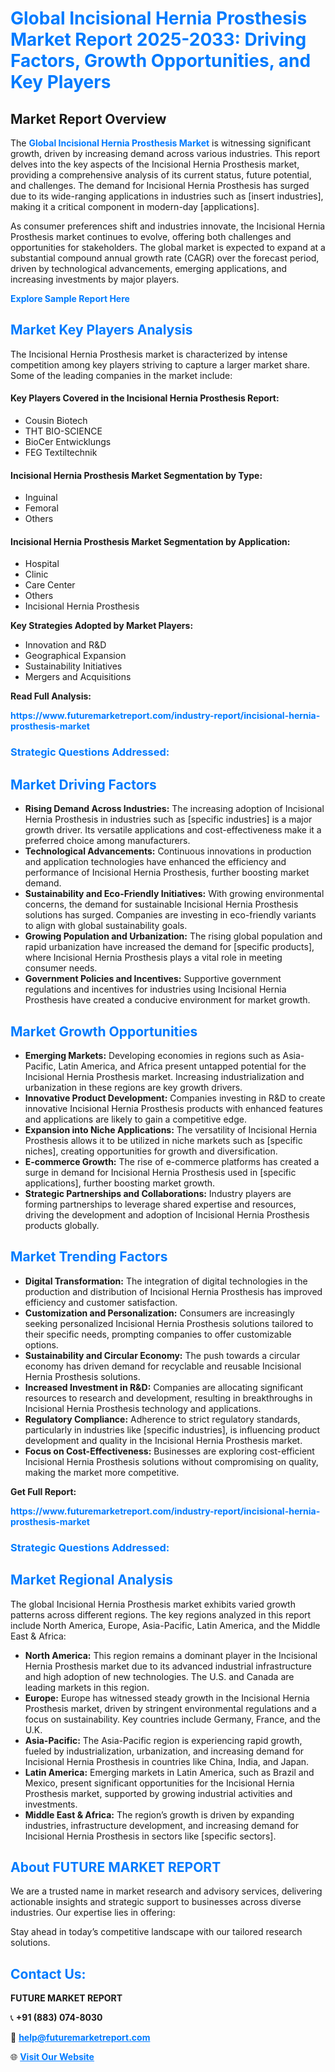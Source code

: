 <h1 style="color: #007BFF;">Global Incisional Hernia Prosthesis Market Report 2025-2033: Driving Factors, Growth Opportunities, and Key Players</h1>

<section id="overview">
<h2>Market Report Overview</h2>
<p>The <a href="https://www.futuremarketreport.com/industry-report/incisional-hernia-prosthesis-market" style="color: #007BFF; text-decoration: none;"><strong>Global Incisional Hernia Prosthesis Market</strong></a> is witnessing significant growth, driven by increasing demand across various industries. This report delves into the key aspects of the Incisional Hernia Prosthesis market, providing a comprehensive analysis of its current status, future potential, and challenges. The demand for Incisional Hernia Prosthesis has surged due to its wide-ranging applications in industries such as [insert industries], making it a critical component in modern-day [applications].</p>
<p>As consumer preferences shift and industries innovate, the Incisional Hernia Prosthesis market continues to evolve, offering both challenges and opportunities for stakeholders. The global market is expected to expand at a substantial compound annual growth rate (CAGR) over the forecast period, driven by technological advancements, emerging applications, and increasing investments by major players.</p>
</section>

<section id="overview">
<p><a href="https://www.futuremarketreport.com/request-sample/reportId=124170" style="color: #007BFF; text-decoration: none;"><strong>Explore Sample Report Here</strong></a></p>
</section>

<section id="key-players">
<h2 style="color: #007BFF;">Market Key Players Analysis</h2>
<p>The Incisional Hernia Prosthesis market is characterized by intense competition among key players striving to capture a larger market share. Some of the leading companies in the market include:</p>
<h4>Key Players Covered in the Incisional Hernia Prosthesis Report:</h4>
<ul><li>Cousin Biotech</li><li>THT BIO-SCIENCE</li><li>BioCer Entwicklungs</li><li>FEG Textiltechnik</li></ul>
<h4>Incisional Hernia Prosthesis Market Segmentation by Type:</h4>
<ul><li>Inguinal</li><li>Femoral</li><li>Others</li></ul>

<h4>Incisional Hernia Prosthesis Market Segmentation by Application:</h4>
<ul><li>Hospital</li><li>Clinic</li><li>Care Center</li><li>Others</li><li>Incisional Hernia Prosthesis</li></ul>
<p><strong>Key Strategies Adopted by Market Players:</strong></p>
<ul>
<li>Innovation and R&D</li>
<li>Geographical Expansion</li>
<li>Sustainability Initiatives</li>
<li>Mergers and Acquisitions</li>
</ul>
</section>

<section>
<p><strong>Read Full Analysis: </strong></p><a href="https://www.futuremarketreport.com/industry-report/incisional-hernia-prosthesis-market" style="color: #007BFF; text-decoration: none;"><strong>https://www.futuremarketreport.com/industry-report/incisional-hernia-prosthesis-market</strong></a>
<h3 style="color: #007BFF;">Strategic Questions Addressed:</h3>
</section>

<section id="driving-factors">
<h2 style="color: #007BFF;">Market Driving Factors</h2>
<ul>
<li><strong>Rising Demand Across Industries:</strong> The increasing adoption of Incisional Hernia Prosthesis in industries such as [specific industries] is a major growth driver. Its versatile applications and cost-effectiveness make it a preferred choice among manufacturers.</li>
<li><strong>Technological Advancements:</strong> Continuous innovations in production and application technologies have enhanced the efficiency and performance of Incisional Hernia Prosthesis, further boosting market demand.</li>
<li><strong>Sustainability and Eco-Friendly Initiatives:</strong> With growing environmental concerns, the demand for sustainable Incisional Hernia Prosthesis solutions has surged. Companies are investing in eco-friendly variants to align with global sustainability goals.</li>
<li><strong>Growing Population and Urbanization:</strong> The rising global population and rapid urbanization have increased the demand for [specific products], where Incisional Hernia Prosthesis plays a vital role in meeting consumer needs.</li>
<li><strong>Government Policies and Incentives:</strong> Supportive government regulations and incentives for industries using Incisional Hernia Prosthesis have created a conducive environment for market growth.</li>
</ul>
</section>

<section id="growth-opportunities">
<h2 style="color: #007BFF;">Market Growth Opportunities</h2>
<ul>
<li><strong>Emerging Markets:</strong> Developing economies in regions such as Asia-Pacific, Latin America, and Africa present untapped potential for the Incisional Hernia Prosthesis market. Increasing industrialization and urbanization in these regions are key growth drivers.</li>
<li><strong>Innovative Product Development:</strong> Companies investing in R&D to create innovative Incisional Hernia Prosthesis products with enhanced features and applications are likely to gain a competitive edge.</li>
<li><strong>Expansion into Niche Applications:</strong> The versatility of Incisional Hernia Prosthesis allows it to be utilized in niche markets such as [specific niches], creating opportunities for growth and diversification.</li>
<li><strong>E-commerce Growth:</strong> The rise of e-commerce platforms has created a surge in demand for Incisional Hernia Prosthesis used in [specific applications], further boosting market growth.</li>
<li><strong>Strategic Partnerships and Collaborations:</strong> Industry players are forming partnerships to leverage shared expertise and resources, driving the development and adoption of Incisional Hernia Prosthesis products globally.</li>
</ul>
</section>

<section id="trending-factors">
<h2 style="color: #007BFF;">Market Trending Factors</h2>
<ul>
<li><strong>Digital Transformation:</strong> The integration of digital technologies in the production and distribution of Incisional Hernia Prosthesis has improved efficiency and customer satisfaction.</li>
<li><strong>Customization and Personalization:</strong> Consumers are increasingly seeking personalized Incisional Hernia Prosthesis solutions tailored to their specific needs, prompting companies to offer customizable options.</li>
<li><strong>Sustainability and Circular Economy:</strong> The push towards a circular economy has driven demand for recyclable and reusable Incisional Hernia Prosthesis solutions.</li>
<li><strong>Increased Investment in R&D:</strong> Companies are allocating significant resources to research and development, resulting in breakthroughs in Incisional Hernia Prosthesis technology and applications.</li>
<li><strong>Regulatory Compliance:</strong> Adherence to strict regulatory standards, particularly in industries like [specific industries], is influencing product development and quality in the Incisional Hernia Prosthesis market.</li>
<li><strong>Focus on Cost-Effectiveness:</strong> Businesses are exploring cost-efficient Incisional Hernia Prosthesis solutions without compromising on quality, making the market more competitive.</li>
</ul>
</section>

<section>
<p><strong>Get Full Report: </strong></p><a href="https://www.futuremarketreport.com/industry-report/incisional-hernia-prosthesis-market" style="color: #007BFF; text-decoration: none;"><strong>https://www.futuremarketreport.com/industry-report/incisional-hernia-prosthesis-market</strong></a>
<h3 style="color: #007BFF;">Strategic Questions Addressed:</h3>
</section>


<section id="regional-analysis">
<h2 style="color: #007BFF;">Market Regional Analysis</h2>
<p>The global Incisional Hernia Prosthesis market exhibits varied growth patterns across different regions. The key regions analyzed in this report include North America, Europe, Asia-Pacific, Latin America, and the Middle East & Africa:</p>
<ul>
<li><strong>North America:</strong> This region remains a dominant player in the Incisional Hernia Prosthesis market due to its advanced industrial infrastructure and high adoption of new technologies. The U.S. and Canada are leading markets in this region.</li>
<li><strong>Europe:</strong> Europe has witnessed steady growth in the Incisional Hernia Prosthesis market, driven by stringent environmental regulations and a focus on sustainability. Key countries include Germany, France, and the U.K.</li>
<li><strong>Asia-Pacific:</strong> The Asia-Pacific region is experiencing rapid growth, fueled by industrialization, urbanization, and increasing demand for Incisional Hernia Prosthesis in countries like China, India, and Japan.</li>
<li><strong>Latin America:</strong> Emerging markets in Latin America, such as Brazil and Mexico, present significant opportunities for the Incisional Hernia Prosthesis market, supported by growing industrial activities and investments.</li>
<li><strong>Middle East & Africa:</strong> The region’s growth is driven by expanding industries, infrastructure development, and increasing demand for Incisional Hernia Prosthesis in sectors like [specific sectors].</li>
</ul>
</section>

<footer>
<h2 style="color: #007BFF;">About FUTURE MARKET REPORT</h2>
<p>We are a trusted name in market research and advisory services, delivering actionable insights and strategic support to businesses across diverse industries. Our expertise lies in offering:</p>

<p>Stay ahead in today’s competitive landscape with our tailored research solutions.</p>

<h2 style="color: #007BFF;">Contact Us:</h2>
<p><strong>FUTURE MARKET REPORT</strong></p>
<p>📞 <strong>+91 (883) 074-8030</strong></p>
<p>📧 <strong><a href="mailto:help@futuremarketreport.com" style="color: #007BFF;">help@futuremarketreport.com</a></strong></p>
<p>🌐 <strong><a href="https://www.futuremarketreport.com/" style="color: #007BFF;">Visit Our Website</a></strong></p>
</footer>